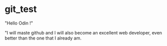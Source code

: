 # git_test

"Hello Odin !"

"I will maste github and I will also become an excellent web developer, even better than the one that I already am. 